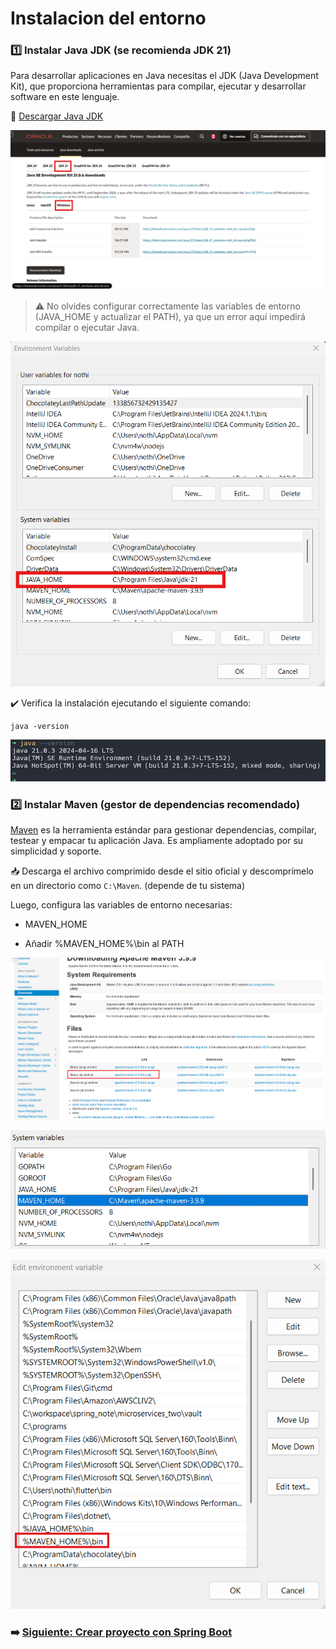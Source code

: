 # Instalacion del entorno

### 1️⃣ Instalar Java JDK (se recomienda JDK 21)
Para desarrollar aplicaciones en Java necesitas el JDK (Java Development Kit), que proporciona herramientas para compilar, ejecutar y desarrollar software en este lenguaje.

🔗 [Descargar Java JDK](https://www.oracle.com/pe/java/technologies/downloads/)

![Web Official JDK Oracle](./img/download_java_jdk.png)

> ⚠️ No olvides configurar correctamente las variables de entorno (JAVA_HOME y actualizar el PATH), ya que un error aquí impedirá compilar o ejecutar Java.

![Environment variables](./img/environments_variables.png)

✔️ Verifica la instalación ejecutando el siguiente comando:
```
java -version
```

![Java Version Console](./img/java_version_console.png)

### 2️⃣ Instalar Maven (gestor de dependencias recomendado)

[Maven](https://maven.apache.org/download.cgi) es la herramienta estándar para gestionar dependencias, compilar, testear y empacar tu aplicación Java. Es ampliamente adoptado por su simplicidad y soporte.

📥 Descarga el archivo comprimido desde el sitio oficial y descomprímelo en un directorio como ``C:\Maven``. (depende de tu sistema)

Luego, configura las variables de entorno necesarias:

* MAVEN_HOME

* Añadir %MAVEN_HOME%\bin al PATH

![Descargar Maven](./img/download_maven.png)

![environment variables](./img/environment_variables.png)

![environment variables 2](./img/environment_variables_maven.png)

### ➡️ [Siguiente: Crear proyecto con Spring Boot](./02-instalacion-ide.md)